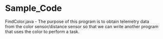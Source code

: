 # Sample_Code

FindColor.java - The purpose of this program is to obtain telemetry data from the color sensor/distance sensor
so that we can write another program that uses the color to perform a task.
